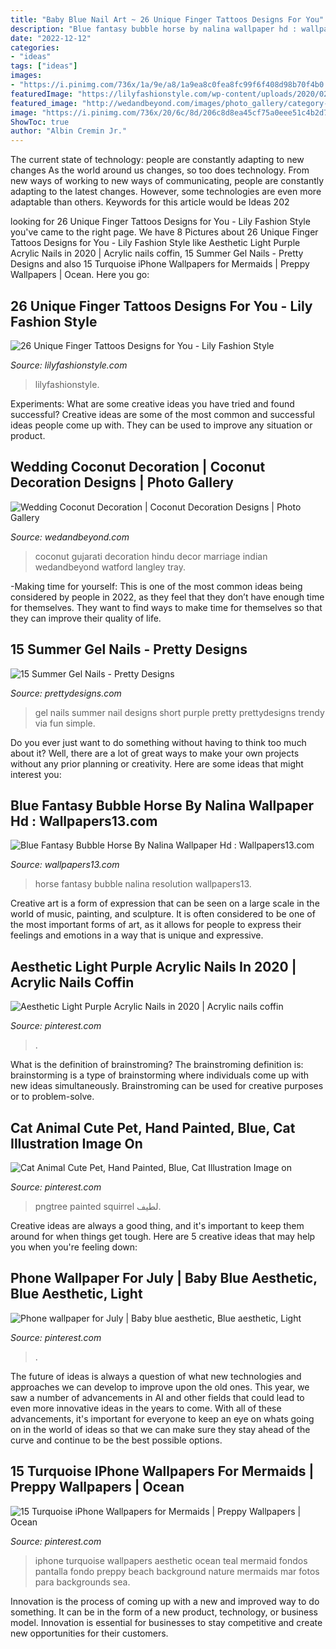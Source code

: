 ```yaml
---
title: "Baby Blue Nail Art ~ 26 Unique Finger Tattoos Designs For You"
description: "Blue fantasy bubble horse by nalina wallpaper hd : wallpapers13.com"
date: "2022-12-12"
categories:
- "ideas"
tags: ["ideas"]
images:
- "https://i.pinimg.com/736x/1a/9e/a8/1a9ea8c0fea8fc99f6f408d98b70f4b0.jpg"
featuredImage: "https://lilyfashionstyle.com/wp-content/uploads/2020/02/5-22.jpg"
featured_image: "http://wedandbeyond.com/images/photo_gallery/category-images/1-17032603jpg.jpg"
image: "https://i.pinimg.com/736x/20/6c/8d/206c8d8ea45cf75a0eee51c4b2d7cbf1.jpg"
ShowToc: true
author: "Albin Cremin Jr."
---
```



The current state of technology: people are constantly adapting to new changes
As the world around us changes, so too does technology. From new ways of working to new ways of communicating, people are constantly adapting to the latest changes. However, some technologies are even more adaptable than others. Keywords for this article would be Ideas 202
	

		
looking for 26 Unique Finger Tattoos Designs for You - Lily Fashion Style you've came to the right page. We have 8 Pictures about 26 Unique Finger Tattoos Designs for You - Lily Fashion Style like Aesthetic Light Purple Acrylic Nails in 2020 | Acrylic nails coffin, 15 Summer Gel Nails - Pretty Designs and also 15 Turquoise iPhone Wallpapers for Mermaids | Preppy Wallpapers | Ocean. Here you go:
		
    
## 26 Unique Finger Tattoos Designs For You - Lily Fashion Style

<img loading=lazy src="https://lilyfashionstyle.com/wp-content/uploads/2020/02/5-22.jpg" onerror="this.onerror=null;this.src='https://tse3.mm.bing.net/th?id=OIP.HscERsIl4_lONIPzCt6WuwHaKZ&amp;pid=15.1';" alt="26 Unique Finger Tattoos Designs for You - Lily Fashion Style">

_Source: lilyfashionstyle.com_

>lilyfashionstyle. 

	

Experiments: What are some creative ideas you have tried and found successful?
Creative ideas are some of the most common and successful ideas people come up with. They can be used to improve any situation or product.

    
## Wedding Coconut Decoration | Coconut Decoration Designs | Photo Gallery

<img loading=lazy src="http://wedandbeyond.com/images/photo_gallery/category-images/1-17032603jpg.jpg" onerror="this.onerror=null;this.src='https://tse4.mm.bing.net/th?id=OIP._ZKHJyaU6d1fcJX7v02lLQHaLH&amp;pid=15.1';" alt="Wedding Coconut Decoration | Coconut Decoration Designs | Photo Gallery">

_Source: wedandbeyond.com_

>coconut gujarati decoration hindu decor marriage indian wedandbeyond watford langley tray. 

	

-Making time for yourself: This is one of the most common ideas being considered by people in 2022, as they feel that they don’t have enough time for themselves. They want to find ways to make time for themselves so that they can improve their quality of life.

    
## 15 Summer Gel Nails - Pretty Designs

<img loading=lazy src="http://www.prettydesigns.com/wp-content/uploads/2014/07/Purple-Gel-Nails.jpg" onerror="this.onerror=null;this.src='https://tse1.mm.bing.net/th?id=OIP.kGSa3a0rzG0yfkgVcgRlnwHaJ6&amp;pid=15.1';" alt="15 Summer Gel Nails - Pretty Designs">

_Source: prettydesigns.com_

>gel nails summer nail designs short purple pretty prettydesigns trendy via fun simple. 

	

Do you ever just want to do something without having to think too much about it? Well, there are a lot of great ways to make your own projects without any prior planning or creativity. Here are some ideas that might interest you: 

    
## Blue Fantasy Bubble Horse By Nalina Wallpaper Hd : Wallpapers13.com

<img loading=lazy src="https://www.wallpapers13.com/wp-content/uploads/2016/02/Blue-Fantasy-Bubble-Horse-by-Nalina-wallpaper-Hd.jpg" onerror="this.onerror=null;this.src='https://tse2.mm.bing.net/th?id=OIP.afUEK0Z52XUcwIuwIQVSqwHaEo&amp;pid=15.1';" alt="Blue Fantasy Bubble Horse By Nalina Wallpaper Hd : Wallpapers13.com">

_Source: wallpapers13.com_

>horse fantasy bubble nalina resolution wallpapers13. 

	

Creative art is a form of expression that can be seen on a large scale in the world of music, painting, and sculpture. It is often considered to be one of the most important forms of art, as it allows for people to express their feelings and emotions in a way that is unique and expressive.

    
## Aesthetic Light Purple Acrylic Nails In 2020 | Acrylic Nails Coffin

<img loading=lazy src="https://i.pinimg.com/736x/c2/f5/96/c2f596242f46c80c68395e4bfd1071d9.jpg" onerror="this.onerror=null;this.src='https://tse3.mm.bing.net/th?id=OIP.6vW2OF0KqKJglnHBIVZT4AHaMT&amp;pid=15.1';" alt="Aesthetic Light Purple Acrylic Nails in 2020 | Acrylic nails coffin">

_Source: pinterest.com_

>. 

	

What is the definition of brainstroming?
The brainstroming definition is:
brainstorming is a type of brainstorming where individuals come up with new ideas simultaneously. Brainstroming can be used for creative purposes or to problem-solve.

    
## Cat Animal Cute Pet, Hand Painted, Blue, Cat Illustration Image On

<img loading=lazy src="https://i.pinimg.com/736x/20/6c/8d/206c8d8ea45cf75a0eee51c4b2d7cbf1.jpg" onerror="this.onerror=null;this.src='https://tse4.mm.bing.net/th?id=OIP.kYOiasoQMeB8XMz2Hu7kogHaLG&amp;pid=15.1';" alt="Cat Animal Cute Pet, Hand Painted, Blue, Cat Illustration Image on">

_Source: pinterest.com_

>pngtree painted squirrel لطيف. 

	

Creative ideas are always a good thing, and it's important to keep them around for when things get tough. Here are 5 creative ideas that may help you when you're feeling down: 

    
## Phone Wallpaper For July | Baby Blue Aesthetic, Blue Aesthetic, Light

<img loading=lazy src="https://i.pinimg.com/736x/1a/9e/a8/1a9ea8c0fea8fc99f6f408d98b70f4b0.jpg" onerror="this.onerror=null;this.src='https://tse4.mm.bing.net/th?id=OIP.5OG_QatSWHMc6wD7gI_1SgHaNK&amp;pid=15.1';" alt="Phone wallpaper for July | Baby blue aesthetic, Blue aesthetic, Light">

_Source: pinterest.com_

>. 

	

The future of ideas is always a question of what new technologies and approaches we can develop to improve upon the old ones. This year, we saw a number of advancements in AI and other fields that could lead to even more innovative ideas in the years to come. With all of these advancements, it's important for everyone to keep an eye on whats going on in the world of ideas so that we can make sure they stay ahead of the curve and continue to be the best possible options.

    
## 15 Turquoise IPhone Wallpapers For Mermaids | Preppy Wallpapers | Ocean

<img loading=lazy src="https://i.pinimg.com/736x/a2/e2/ba/a2e2ba7bc96326133be596085f670a41.jpg" onerror="this.onerror=null;this.src='https://tse1.mm.bing.net/th?id=OIP.JeU3FlBSa3dwzY51hzMCCQHaNK&amp;pid=15.1';" alt="15 Turquoise iPhone Wallpapers for Mermaids | Preppy Wallpapers | Ocean">

_Source: pinterest.com_

>iphone turquoise wallpapers aesthetic ocean teal mermaid fondos pantalla fondo preppy beach background nature mermaids mar fotos para backgrounds sea. 

	

Innovation is the process of coming up with a new and improved way to do something. It can be in the form of a new product, technology, or business model. Innovation is essential for businesses to stay competitive and create new opportunities for their customers.

